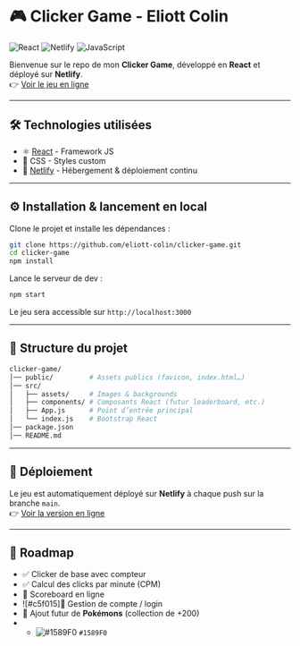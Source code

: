 # 🎮 Clicker Game - Eliott Colin

![React](https://img.shields.io/badge/React-61DAFB?style=flat&logo=react&logoColor=000000)
![Netlify](https://img.shields.io/badge/Netlify-00C7B7?style=flat&logo=netlify&logoColor=ffffff)
![JavaScript](https://img.shields.io/badge/JavaScript-F7DF1E?style=flat&logo=javascript&logoColor=000000)

Bienvenue sur le repo de mon **Clicker Game**, développé en **React** et déployé sur **Netlify**.  
👉 [Voir le jeu en ligne](https://clickemon.netlify.app/)

---

## 🛠️ Technologies utilisées
- ⚛️ [React](https://reactjs.org/) - Framework JS
- 🎨 CSS - Styles custom
- 🚀 [Netlify](https://www.netlify.com/) - Hébergement & déploiement continu  

---

## ⚙️ Installation & lancement en local

Clone le projet et installe les dépendances :

```bash
git clone https://github.com/eliott-colin/clicker-game.git
cd clicker-game
npm install
```

Lance le serveur de dev :

```bash
npm start
```

Le jeu sera accessible sur `http://localhost:3000`

---

## 📂 Structure du projet

```bash
clicker-game/
│── public/         # Assets publics (favicon, index.html…)
│── src/
│   ├── assets/     # Images & backgrounds
│   ├── components/ # Composants React (futur leaderboard, etc.)
│   ├── App.js      # Point d’entrée principal
│   └── index.js    # Bootstrap React
│── package.json
│── README.md
```

---

## 🚀 Déploiement

Le jeu est automatiquement déployé sur **Netlify** à chaque push sur la branche `main`.  
👉 [Voir la version en ligne](https://clickemon.netlify.app/)

---

## 📌 Roadmap

- ✅ Clicker de base avec compteur
- ✅ Calcul des clicks par minute (CPM)
- 🔄 Scoreboard en ligne
- ![#c5f015]🔑 Gestion de compte / login
- 🐾 Ajout futur de **Pokémons** (collection de +200)
- - ![#1589F0](https://placehold.co/15x15/1589F0/1589F0.png) `#1589F0` 
